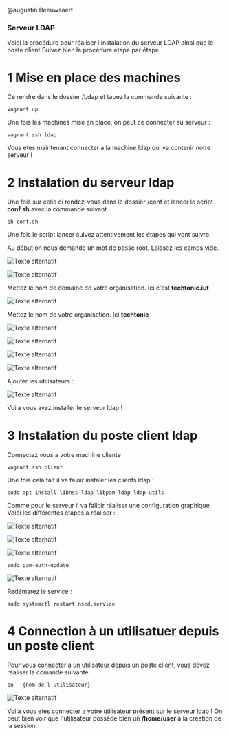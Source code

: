 @augustin Beeuwsaert

### Serveur LDAP

Voici la procédure pour réaliser l'instalation du serveur LDAP ainsi que le poste client
Suivez bien la procédure étape par étape.


# 1 Mise en place des machines 

Ce rendre dans le dossier /Ldap et tapez la commande suivante :

```
vagrant up 
```
Une fois les machines mise en place, on peut ce connecter au serveur : 

```
vagrant ssh ldap
```
Vous etes maintenant connecter a la machine ldap qui va contenir notre serveur ! 

# 2 Instalation du serveur ldap  
Une fois sur celle ci rendez-vous dans le dossier /conf et lancer le script **conf.sh** avec la commande suivant :

```
sh conf.sh
```
Une fois le script lancer suivez attentivement les étapes qui vont suivre. 

Au début on nous demande un mot de passe root. Laissez les camps vide. 

![Texte alternatif](/equipe-d/projet/Vagrant/Ldap/img/1.png "wizard ldap")

![Texte alternatif](/equipe-d/projet/Vagrant/Ldap/img/2.png "wizard ldap")

Mettez le nom de domaine de votre organisation. Ici c'est **techtonic.iut**

![Texte alternatif](/equipe-d/projet/Vagrant/Ldap/img/3.png "wizard ldap")

Mettez le nom de votre organisation. Ici **techtonic**

![Texte alternatif](/equipe-d/projet/Vagrant/Ldap/img/4.png "wizard ldap")

![Texte alternatif](/equipe-d/projet/Vagrant/Ldap/img/5.png "wizard ldap")

![Texte alternatif](/equipe-d/projet/Vagrant/Ldap/img/6.png "wizard ldap")

![Texte alternatif](/equipe-d/projet/Vagrant/Ldap/img/7.png "wizard ldap")

Ajouter les utilisateurs : 

![Texte alternatif](/equipe-d/projet/Vagrant/Ldap/img/8.png "wizard ldap")

Voila vous avez installer le serveur ldap !

# 3 Instalation du poste client ldap  

Connectez vous a votre machine cliente 

```
vagrant ssh client
```
Une fois cela fait il va faloir instaler les clients ldap :

```
sudo apt install libnss-ldap libpam-ldap ldap-utils 
```
Comme pour le serveur il va falloir réaliser une configuration graphique. Voici les différentes étapes a réaliser :

![Texte alternatif](/equipe-d/projet/Vagrant/Ldap/img/9.png "wizard ldap")

![Texte alternatif](/equipe-d/projet/Vagrant/Ldap/img/10.png "wizard ldap")

![Texte alternatif](/equipe-d/projet/Vagrant/Ldap/img/11.png "wizard ldap")

```
sudo pam-auth-update
```
![Texte alternatif](/equipe-d/projet/Vagrant/Ldap/img/12.png "wizard ldap")

Redémarez le service : 

```
sudo systemctl restart nscd.service
```

# 4 Connection à un utilisatuer depuis un poste client 

Pour vous connecter a un utilisateur depuis un poste client, vous devez réaliser la comande suivante 
: 

```
su - {nom de l'utilisateur}
```
![Texte alternatif](/equipe-d/projet/Vagrant/Ldap/img/13.png "wizard ldap")

Voila vous etes connecter a votre utilisateur présent sur le serveur ldap ! 
On peut bien voir que l'utilisateur possède bien un **/home/user** a la création de la session. 

